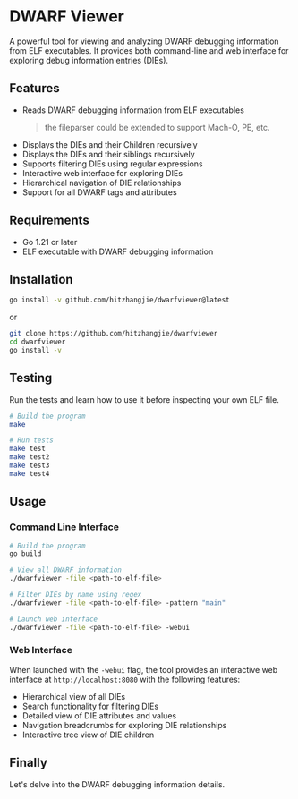 # DWARF Viewer

A powerful tool for viewing and analyzing DWARF debugging information from ELF executables. It provides both command-line and web interface for exploring debug information entries (DIEs).

## Features

- Reads DWARF debugging information from ELF executables
  > the fileparser could be extended to support Mach-O, PE, etc.
- Displays the DIEs and their Children recursively
- Displays the DIEs and their siblings recursively
- Supports filtering DIEs using regular expressions
- Interactive web interface for exploring DIEs
- Hierarchical navigation of DIE relationships
- Support for all DWARF tags and attributes

## Requirements

- Go 1.21 or later
- ELF executable with DWARF debugging information

## Installation

```bash
go install -v github.com/hitzhangjie/dwarfviewer@latest
```

or 

```bash
git clone https://github.com/hitzhangjie/dwarfviewer
cd dwarfviewer
go install -v
```

## Testing

Run the tests and learn how to use it before inspecting your own ELF file.

```bash
# Build the program
make

# Run tests
make test
make test2
make test3
make test4
```

## Usage

### Command Line Interface

```bash
# Build the program
go build

# View all DWARF information
./dwarfviewer -file <path-to-elf-file>

# Filter DIEs by name using regex
./dwarfviewer -file <path-to-elf-file> -pattern "main"

# Launch web interface
./dwarfviewer -file <path-to-elf-file> -webui
```

### Web Interface

When launched with the `-webui` flag, the tool provides an interactive web interface at `http://localhost:8080` with the following features:

- Hierarchical view of all DIEs
- Search functionality for filtering DIEs
- Detailed view of DIE attributes and values
- Navigation breadcrumbs for exploring DIE relationships
- Interactive tree view of DIE children

## Finally

Let's delve into the DWARF debugging information details.
